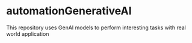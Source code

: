 # automationGenerativeAI
This repository uses GenAI models to perform interesting tasks with real world application
